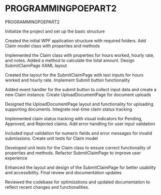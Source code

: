 # PROGRAMMINGPOEPART2
PROGRAMMINGPOEPART2


Initialize the project and set up the basic structure

Created the initial WPF application structure with required folders.
Add Claim model class with properties and methods

Implemented the Claim class with properties for hours worked, hourly rate, and notes. Added a method to calculate the total amount.
Design SubmitClaimPage XAML layout

Created the layout for the SubmitClaimPage with text inputs for hours worked and hourly rate.
Implement Submit button functionality

Added event handler for the submit button to collect input data and create a new Claim instance.
Create UploadDocumentPage for document uploads

Designed the UploadDocumentPage layout and functionality for uploading supporting documents.
Integrate real-time claim status tracking

Implemented claim status tracking with visual indicators for Pending, Approved, and Rejected claims.
Add error handling for user input validation

Included input validation for numeric fields and error messages for invalid submissions.
Create unit tests for Claim model

Developed unit tests for the Claim class to ensure correct functionality of properties and methods.
Refactor SubmitClaimPage to improve user experience

Enhanced the layout and design of the SubmitClaimPage for better usability and accessibility.
Final review and documentation updates

Reviewed the codebase for optimizations and updated documentation to reflect recent changes and functionalities.

